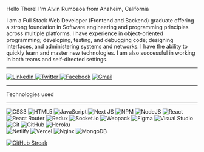 Hello There! I'm Alvin Rumbaoa from Anaheim, California 

I am a Full Stack Web Developer (Frontend and Backend) graduate offering a strong foundation in Software engineering and programming principles across multiple platforms. I have experience in object-oriented programming; developing, testing, and debugging code; designing interfaces, and administering systems and networks. I have the ability to quickly learn and master new technologies. I am also successful in working in both teams and self-directed settings.


<hr/>

<a href="https://www.linkedin.com/in/alvinrumbaoa/">![LinkedIn](https://img.shields.io/badge/linkedin-%230077B5.svg?style=for-the-badge&logo=linkedin&logoColor=white) </a>
<a href="https://twitter.com/alvin_rumbaoa">![Twitter](https://img.shields.io/badge/<@arumbaoa>-%231DA1F2.svg?style=for-the-badge&logo=Twitter&logoColor=white)
<a href="https://www.facebook.com/xenofy/">![Facebook](https://img.shields.io/badge/Facebook-%231877F2.svg?style=for-the-badge&logo=Facebook&logoColor=white)</a>
<a href="mailto:alvinrumbaoa@gmail.com">![Gmail](https://img.shields.io/badge/Gmail-D14836?style=for-the-badge&logo=gmail&logoColor=white)</a>
<hr/>

Technologies used
<hr/>

![CSS3](https://img.shields.io/badge/css3-%231572B6.svg?style=for-the-badge&logo=css3&logoColor=white)
![HTML5](https://img.shields.io/badge/html5-%23E34F26.svg?style=for-the-badge&logo=html5&logoColor=white)
![JavaScript](https://img.shields.io/badge/javascript-%23323330.svg?style=for-the-badge&logo=javascript&logoColor=%23F7DF1E)
![Next JS](https://img.shields.io/badge/Next-black?style=for-the-badge&logo=next.js&logoColor=white)
![NPM](https://img.shields.io/badge/NPM-%23000000.svg?style=for-the-badge&logo=npm&logoColor=white)
![NodeJS](https://img.shields.io/badge/node.js-6DA55F?style=for-the-badge&logo=node.js&logoColor=white)
![React](https://img.shields.io/badge/react-%2320232a.svg?style=for-the-badge&logo=react&logoColor=%2361DAFB)
![React Router](https://img.shields.io/badge/React_Router-CA4245?style=for-the-badge&logo=react-router&logoColor=white)
![Redux](https://img.shields.io/badge/redux-%23593d88.svg?style=for-the-badge&logo=redux&logoColor=white)
![Socket.io](https://img.shields.io/badge/Socket.io-black?style=for-the-badge&logo=socket.io&badgeColor=010101)
![Webpack](https://img.shields.io/badge/webpack-%238DD6F9.svg?style=for-the-badge&logo=webpack&logoColor=black)
![Figma](https://img.shields.io/badge/figma-%23F24E1E.svg?style=for-the-badge&logo=figma&logoColor=white)
![Visual Studio](https://img.shields.io/badge/Visual%20Studio-5C2D91.svg?style=for-the-badge&logo=visual-studio&logoColor=white)
![Git](https://img.shields.io/badge/git-%23F05033.svg?style=for-the-badge&logo=git&logoColor=white)
![GitHub](https://img.shields.io/badge/github-%23121011.svg?style=for-the-badge&logo=github&logoColor=white)
![Heroku](https://img.shields.io/badge/heroku-%23430098.svg?style=for-the-badge&logo=heroku&logoColor=white)  
![Netlify](https://img.shields.io/badge/netlify-%23000000.svg?style=for-the-badge&logo=netlify&logoColor=#00C7B7)
![Vercel](https://img.shields.io/badge/vercel-%23000000.svg?style=for-the-badge&logo=vercel&logoColor=white)
![Nginx](https://img.shields.io/badge/nginx-%23009639.svg?style=for-the-badge&logo=nginx&logoColor=white)
![MongoDB](https://img.shields.io/badge/MongoDB-%234ea94b.svg?style=for-the-badge&logo=mongodb&logoColor=white)



[![GitHub Streak](https://github-readme-streak-stats.herokuapp.com?user=xenodochy23&theme=dark&hide_border=true&date_format=M%20j%5B%2C%20Y%5D)](https://git.io/streak-stats)


